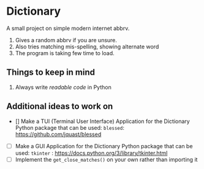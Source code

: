 # Dictionary
A small project on simple modern internet abbrv.
1. Gives a random abbrv if you are unsure.
2. Also tries matching mis-spelling, showing alternate word
3. The program is taking few time to load. 


## Things to keep in mind
1. Always write *readable code* in Python 

## Additional ideas to work on

- [] Make a TUI (Terminal User Interface) Application for the Dictionary
Python package that can be used: `blessed`: https://github.com/jquast/blessed
- [ ] Make a GUI Application for the Dictionary
Python package that can be used: `tkinter` : https://docs.python.org/3/library/tkinter.html
- [ ] Implement the `get_close_matches()` on your own rather than importing it 
